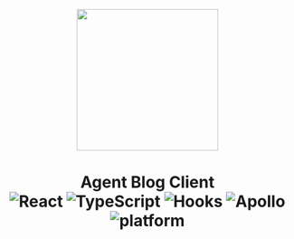 <p align="center" >
<a href="#" align="center"> <img src="https://www.kakaotechcampus.com/fileUpDownload/download.do?p_savefile=gatepage_20230330053504999_1.png&p_realfile=GNB+%EB%A1%9C%EA%B3%A0%28%EB%B3%B4%EB%9D%BC%29.png" width="250" height="250" align="center"/></a>
</p>
<h1 align="center">
  Agent Blog Client </br>  <img alt="React" src="https://img.shields.io/badge/React-16.9.34-red.svg"> <img alt="TypeScript" src="https://img.shields.io/badge/TypeScript-3.7.5-blue.svg"> <img alt="Hooks" src="https://img.shields.io/badge/Hooks-0.5.0-blueviolet.svg"> <img alt="Apollo" src="https://img.shields.io/badge/React_Apollo-3.1.5-green.svg"> <img alt="platform" src="https://img.shields.io/badge/platform-Web-orange.svg">
</h1>
